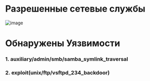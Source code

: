 # Разрешенные сетевые службы
![image](https://github.com/UmarovAM/Metasploit/assets/118117183/002e4fea-b7bb-4dca-ad34-de2f12fdf246)

# Обнаружены Уязвимости
### 1. auxiliary/admin/smb/samba_symlink_traversal
### 2. exploit(unix/ftp/vsftpd_234_backdoor)

